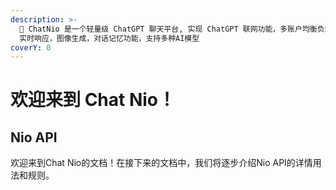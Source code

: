 ```yaml
---
description: >-
  👋 ChatNio 是一个轻量级 ChatGPT 聊天平台, 实现 ChatGPT 联网功能，多账户均衡负载，缓存，鉴权系统，支持 Stream
  实时响应，图像生成，对话记忆功能，支持多种AI模型
coverY: 0
---
```


# 欢迎来到 Chat Nio！

## Nio API

欢迎来到Chat Nio的文档！在接下来的文档中，我们将逐步介绍Nio API的详情用法和规则。

